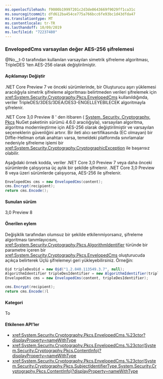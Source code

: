 ```yaml
---
ms.openlocfilehash: f9000b19997201c2d3de0643669f9029ff1ca31c
ms.sourcegitcommit: dfd612ba454ce775a766bcc6fe93bc1d43dfda47
ms.translationtype: MT
ms.contentlocale: tr-TR
ms.lasthandoff: 10/09/2019
ms.locfileid: "72237480"
---
```

### <a name="envelopedcms-defaults-to-aes-256-encryption"></a>EnvelopedCms varsayılan değer AES-256 şifrelemesi

@No__t-0 tarafından kullanılan varsayılan simetrik şifreleme algoritması, TripleDES 'ten AES-256 olarak değiştirilmiştir.

#### <a name="change-description"></a>Açıklamayı Değiştir

.NET Core Preview 7 ve önceki sürümlerinde, bir Oluşturucu aşırı yüklemesi aracılığıyla simetrik şifreleme algoritması belirtmeden verileri şifrelemek için <xref:System.Security.Cryptography.Pkcs.EnvelopedCms> kullanıldığında, veriler TripleDES/3DES/3DEA/DES3-ENGELLEYEBILECEK algoritmayla şifrelenir.

.NET Core 3,0 Preview 8 ' den itibaren ( [System. Security. Cryptography. Pkcs](https://www.nuget.org/packages/System.Security.Cryptography.Pkcs/) NuGet paketinin sürümü 4.6.0 aracılığıyla), varsayılan algoritma, algoritma modernleştirme için AES-256 olarak değiştirilmiştir ve varsayılan seçeneklerin güvenliğini artırır. Bir ileti alıcı sertifikasında (EC olmayan) bir Diffie-Hellman ortak anahtarı varsa, temeldeki platformda sınırlamalar nedeniyle şifreleme işlemi bir <xref:System.Security.Cryptography.CryptographicException> ile başarısız olabilir.

Aşağıdaki örnek kodda, veriler .NET Core 3,0 Preview 7 veya daha önceki sürümlerde çalışıyorsa üç aylık bir şekilde şifrelenir. .NET Core 3,0 Preview 8 veya üzeri sürümlerde çalışıyorsa, AES-256 ile şifrelenir.

```csharp
EnvelopedCms cms = new EnvelopedCms(content);
cms.Encrypt(recipient);
return cms.Encode();
```

#### <a name="version-introduced"></a>Sunulan sürüm

3,0 Preview 8

#### <a name="recommended-action"></a>Önerilen eylem

Değişiklik tarafından olumsuz bir şekilde etkilenmiyorsanız, şifreleme algoritması tanımlayıcısını, <xref:System.Security.Cryptography.Pkcs.AlgorithmIdentifier> türünde bir parametre içeren bir <xref:System.Security.Cryptography.Pkcs.EnvelopedCms> oluşturucuda açıkça belirterek Üçlü şifrelemeyi geri yükleyebilirsiniz. Örneğin:

```csharp
Oid tripleDesOid = new Oid("1.2.840.113549.3.7", null);
AlgorithmIdentifier tripleDesIdentifier = new AlgorithmIdentifier(tripleDesOid);
EnvelopedCms cms = new EnvelopedCms(content, tripleDesIdentifier);

cms.Encrypt(recipient);
return cms.Encode()l
```

#### <a name="category"></a>Kategori

To

#### <a name="affected-apis"></a>Etkilenen API’ler

- <xref:System.Security.Cryptography.Pkcs.EnvelopedCms.%23ctor?displayProperty=nameWithType>
- <xref:System.Security.Cryptography.Pkcs.EnvelopedCms.%23ctor(System.Security.Cryptography.Pkcs.ContentInfo)?displayProperty=nameWithType>
- <xref:System.Security.Cryptography.Pkcs.EnvelopedCms.%23ctor(System.Security.Cryptography.Pkcs.SubjectIdentifierType,System.Security.Cryptography.Pkcs.ContentInfo)?displayProperty=nameWithType>

<!--

### Affected APIs

- `M:System.Security.Cryptography.Pkcs.EnvelopedCms.#ctor`
- `M:System.Security.Cryptography.Pkcs.EnvelopedCms.#ctor(System.Security.Cryptography.Pkcs.ContentInfo)`
- `M:System.Security.Cryptography.Pkcs.EnvelopedCms.%23ctor(System.Security.Cryptography.Pkcs.SubjectIdentifierType,System.Security.Cryptography.Pkcs.ContentInfo)`

-->
